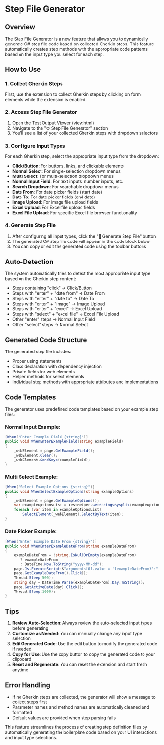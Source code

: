 # Step File Generator

## Overview
The Step File Generator is a new feature that allows you to dynamically generate C# step file code based on collected Gherkin steps. This feature automatically creates step methods with the appropriate code patterns based on the input type you select for each step.

## How to Use

### 1. Collect Gherkin Steps
First, use the extension to collect Gherkin steps by clicking on form elements while the extension is enabled.

### 2. Access Step File Generator
1. Open the Test Output Viewer (view.html)
2. Navigate to the "⚙️ Step File Generator" section
3. You'll see a list of your collected Gherkin steps with dropdown selectors

### 3. Configure Input Types
For each Gherkin step, select the appropriate input type from the dropdown:

- **Click/Button**: For buttons, links, and clickable elements
- **Normal Select**: For single-selection dropdown menus
- **Multi Select**: For multi-selection dropdown menus
- **Normal Input Field**: For text inputs, number inputs, etc.
- **Search Dropdown**: For searchable dropdown menus
- **Date From**: For date picker fields (start date)
- **Date To**: For date picker fields (end date)
- **Image Upload**: For image file upload fields
- **Excel Upload**: For Excel file upload fields
- **Excel File Upload**: For specific Excel file browser functionality

### 4. Generate Step File
1. After configuring all input types, click the "🚀 Generate Step File" button
2. The generated C# step file code will appear in the code block below
3. You can copy or edit the generated code using the toolbar buttons

## Auto-Detection
The system automatically tries to detect the most appropriate input type based on the Gherkin step content:
- Steps containing "click" → Click/Button
- Steps with "enter" + "date from" → Date From
- Steps with "enter" + "date to" → Date To
- Steps with "enter" + "image" → Image Upload
- Steps with "enter" + "excel" → Excel Upload
- Steps with "select" + "excel file" → Excel File Upload
- Other "enter" steps → Normal Input Field
- Other "select" steps → Normal Select

## Generated Code Structure
The generated step file includes:
- Proper using statements
- Class declaration with dependency injection
- Private fields for web elements
- Helper methods for select elements
- Individual step methods with appropriate attributes and implementations

## Code Templates
The generator uses predefined code templates based on your example step files:

### Normal Input Example:
```csharp
[When("Enter Example Field {string}")]
public void WhenEnterExampleField(string exampleField)
{
    _webElement = page.GetExampleField();
    _webElement.Clear();
    _webElement.SendKeys(exampleField);
}
```

### Multi Select Example:
```csharp
[When("Select Example Options {string}")]
public void WhenSelectExampleOptions(string exampleOptions)
{
    _webElement = page.GetExampleOptions();
    var exampleOptionsList = TestHelper.GetStringsBySplit(exampleOptions);
    foreach (var item in exampleOptionsList)
        SelectElement(_webElement).SelectByText(item);
}
```

### Date Picker Example:
```csharp
[When("Enter Example Date From {string}")]
public void WhenEnterExampleDateFrom(string exampleDateFrom)
{
    exampleDateFrom = !string.IsNullOrEmpty(exampleDateFrom)
       ? exampleDateFrom
       : DateTime.Now.ToString("yyyy-MM-dd");
    page.Js.ExecuteScript($"arguments[0].value = '{exampleDateFrom}';", page.GetExampleDateFrom());
    page.GetExampleDateFrom().Click();
    Thread.Sleep(500);
    string day = DateTime.Parse(exampleDateFrom).Day.ToString();
    page.GetActiveDate(day).Click();
    Thread.Sleep(1000);
}
```

## Tips
1. **Review Auto-Selection**: Always review the auto-selected input types before generating
2. **Customize as Needed**: You can manually change any input type selection
3. **Edit Generated Code**: Use the edit button to modify the generated code if needed
4. **Copy for Use**: Use the copy button to copy the generated code to your clipboard
5. **Reset and Regenerate**: You can reset the extension and start fresh anytime

## Error Handling
- If no Gherkin steps are collected, the generator will show a message to collect steps first
- Parameter names and method names are automatically cleaned and formatted
- Default values are provided when step parsing fails

This feature streamlines the process of creating step definition files by automatically generating the boilerplate code based on your UI interactions and input type selections.
